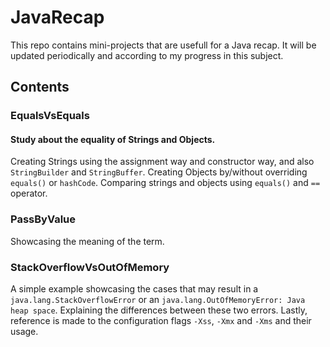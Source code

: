 # JavaRecap
This repo contains mini-projects that are usefull for a Java recap. It will be updated periodically and according to my progress in this subject.

## Contents
### EqualsVsEquals
#### Study about the equality of Strings and Objects.
Creating Strings using the assignment way and constructor way, and also ```StringBuilder``` and ```StringBuffer```.
Creating Objects by/without overriding ```equals()``` or ```hashCode```.
Comparing strings and objects using ```equals()``` and ```==``` operator.

### PassByValue
Showcasing the meaning of the term.

### StackOverflowVsOutOfMemory
A simple example showcasing the cases that may result in a ```java.lang.StackOverflowError``` or an ```java.lang.OutOfMemoryError: Java heap space```.
Explaining the differences between these two errors.
Lastly, reference is made to the configuration flags ```-Xss```, ```-Xmx``` and ```-Xms``` and their usage.
